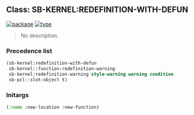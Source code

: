 ## Class: SB-KERNEL:REDEFINITION-WITH-DEFUN
[![package](https://img.shields.io/badge/Package-SB--KERNEL-5f9ea0.svg?style=social&colorA=999999)](../) [![type](https://img.shields.io/badge/Type-Class-5f9ea0.svg?style=social&colorA=999999)](../#class) 

> No description.

### Precedence list
```cl
(sb-kernel:redefinition-with-defun
 sb-kernel::function-redefinition-warning
 sb-kernel:redefinition-warning style-warning warning condition
 sb-pcl::slot-object t)
```
### Initargs
```cl
(:name :new-location :new-function)
```

